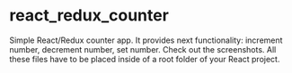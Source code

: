 # react_redux_counter
Simple React/Redux counter app. It provides next functionality: increment number, decrement number, set number. Check out the screenshots. All these files have to be placed inside of a root folder of your React project. 
